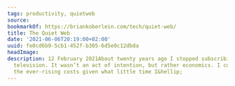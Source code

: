 ```yaml
---
tags: productivity, quietweb
source:
bookmarkOf: https://briankoberlein.com/tech/quiet-web/
title: The Quiet Web
date: '2021-06-06T20:19:00+02:00'
uuid: fe0cd6b9-5cb1-452f-b305-6d5e0c12dbda
headImage:
description: 12 February 2021About twenty years ago I stopped subscribing to cable
  television. It wasn’t an act of intention, but rather economics. I couldn’t justify
  the ever-rising costs given what little time I&hellip;
---
```


